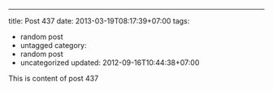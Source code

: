 ---
title: Post 437
date: 2013-03-19T08:17:39+07:00
tags:
  - random post
  - untagged
category:
  - random post
  - uncategorized
updated: 2012-09-16T10:44:38+07:00

This is content of post 437